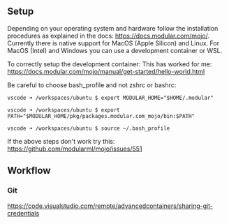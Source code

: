 ## Setup

Depending on your operating system and hardware follow the installation procedures as explained in the docs: https://docs.modular.com/mojo/. Currently there is native support for MacOS (Apple Silicon) and Linux. For MacOS (Intel) and Windows you can use a development container or WSL.

To correctly setup the development container:
This has worked for me: https://docs.modular.com/mojo/manual/get-started/hello-world.html

Be careful to choose bash_profile and not zshrc or bashrc:

    vscode ➜ /workspaces/ubuntu $ export MODULAR_HOME="$HOME/.modular"
    
    vscode ➜ /workspaces/ubuntu $ export PATH="$MODULAR_HOME/pkg/packages.modular.com_mojo/bin:$PATH"
    
    vscode ➜ /workspaces/ubuntu $ source ~/.bash_profile

If the above steps don't work try this:
https://github.com/modularml/mojo/issues/551

## Workflow

### Git
https://code.visualstudio.com/remote/advancedcontainers/sharing-git-credentials